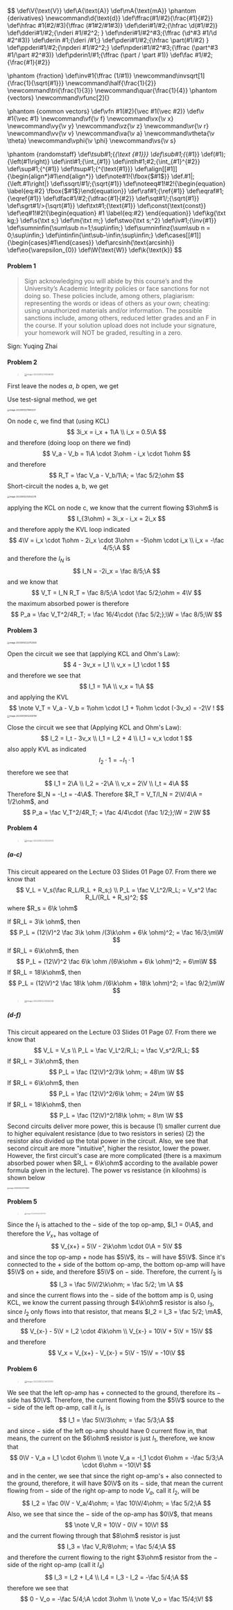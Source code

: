 $$
\def\V{\text{V}}
\def\A{\text{A}}
\def\mA{\text{mA}}
\phantom {derivatives}
\newcommand\d{\text{d}}
\def\ffrac(#1/#2){\frac{#1}{#2}}
\def\hfrac #1(#2/#3){\ffrac (#1#2/#1#3)}
\def\deri#1/#2;{\hfrac \d(#1/#2)}
\def\dderi#1/#2;{\nderi #1/#2^2; }
\def\nderi#1/#2^#3;{\ffrac (\d^#3 #1/\d #2^#3)}
\def\derin #1;{\deri /#1;}
\def\pderi#1/#2;{\hfrac \part(#1/#2) }
\def\ppderi#1/#2;{\npderi #1/#2^2;}
\def\npderi#1/#2^#3;{\ffrac (\part^#3 #1/\part #2^#3)}
\def\pderin1/#1;{\ffrac (\part / \part #1)}
\def\fac #1/#2;{\frac{#1}{#2}}

\phantom {fraction}
\def\inv#1{\ffrac (1/#1)}
\newcommand\invsqrt[1]{\frac{1}{\sqrt{#1}}}
\newcommand\half{\frac{1}{2}}
\newcommand\tri{\frac{1}{3}}
\newcommand\quar{\frac{1}{4}}
\phantom {vectors}
\newcommand\vfunc[2]{}

\phantom {common vectors}
\def\vfn #1(#2){\vec #1(\vec #2)}
\def\v #1{\vec #1}
\newcommand\vf{\v f}
\newcommand\vx{\v x}
\newcommand\vy{\v y}
\newcommand\vz{\v z}
\newcommand\vr{\v r}
\newcommand\vv{\v v}
\newcommand\va{\v a}
\newcommand\vtheta{\v \theta}
\newcommand\vphi{\v \phi}
\newcommand\vs{\v s}

\phantom {randomstaff}
\def\tsub#1;{_{\text {#1}}}
\def\sub#1;{_{#1}}
\def\(#1);{\left(#1\right)}
\def\intl#1;{\int_{#1}}
\def\intlh#1;#2;{\int_{#1}^{#2}}
\def\sup#1;{^{#1}}
\def\tsup#1;{^{\text{#1}}}
\def\align[[#1]]{\begin{align*}#1\end{align*}}
\def\note#1!{\fbox{$#1$}}
\def\.#1|;{\left.#1\right|}
\def\ssqrt/#1/;{\sqrt{#1}}
\def\noteeq#1!#2!{\begin{equation} \label{eq:#2} \fbox{$#1$}\end{equation}}
\def\raf#1;{\ref{#1}}
\def\eqraf#1;{\eqref{#1}}
\def\dfac#1/#2;{\dfrac{#1}{#2}}
\def\sqt#1/;{\sqrt{#1}}
\def\sgrt#1/>{\sqrt{#1}}
\def\txt#1;{\text{#1}}
\def\const{\text{const}}
\def\eq#1!#2!{\begin{equation} #1 \label{eq:#2} \end{equation}}
\def\kg{\txt kg;}
\def\s{\txt s;}
\def\m{\txt m;}
\def\stwo{\txt s;^2}
\def\iv#1;{\inv{#1}}
\def\sumninfin{\sum\sub n=1;\sup\infin;}
\def\sumninfinz{\sum\sub n = 0;\sup\infin;}
\def\intinfin{\int\sub-\infin;\sup\infin;}
\def\cases[[#1]]{\begin{cases}#1\end{cases}}
\def\arcsinh{\text{arcsinh}}
\def\eo{\varepsilon_{0}}
\def\W{\text{W}}
\def\k{\text{k}}
$$

#### Problem 1

> Sign acknowledging you will abide by this course’s and the University’s Academic Integrity policies or face sanctions for not doing so. These policies include, among others, plagiarism: representing the words or ideas of others as your own; cheating: using unauthorized materials and/or information. The possible sanctions include, among others, reduced letter grades and an F in the course. If your solution upload does not include your signature, your homework will NOT be graded, resulting in a zero.

Sign: Yuqing Zhai

#### Problem 2

><img src="./Homework 3.assets/image-20230912210938090.png" alt="image-20230912210938090" style="zoom: 33%;" />

First leave the nodes $a$, $b$ open, we get

Use test-signal method, we get

<img src="./Homework 3.assets/image-20230912211843337.png" alt="image-20230912211843337" style="zoom:33%;" />

On node c, we find that (using KCL)
$$
3i_x = i_x + 1\A \\
i_x = 0.5\A
$$
and therefore (doing loop on there we find)
$$
V_a - V_b = 1\A \cdot 3\ohm - i_x \cdot 1\ohm 
$$
and therefore
$$
R_T = \fac V_a - V_b/1\A; = \fac 5/2;\ohm
$$
Short-circuit the nodes a, b, we get

<img src="./Homework 3.assets/image-20230912212932378.png" alt="image-20230912212932378" style="zoom: 33%;" />

applying the KCL on node c, we know that the current flowing $3\ohm$ is
$$
I_{3\ohm} = 3i_x - i_x = 2i_x
$$
and therefore apply the KVL loop indicated
$$
4\V = i_x \cdot 1\ohm - 2i_x \cdot 3\ohm = -5\ohm \cdot i_x \\
i_x = -\fac 4/5;\A
$$
and therefore the $I_N$ is
$$
I_N = -2i_x = \fac 8/5;\A
$$
and we know that
$$
V_T = I_N R_T = \fac 8/5;\A \cdot \fac 5/2;\ohm = 4\V
$$
the maximum absorbed power is therefore
$$
P_a = \fac V_T^2/4R_T; = \fac 16/4\cdot {\fac 5/2;};\W = \fac 8/5;\W
$$

#### Problem 3



<img src="./Homework 3.assets/image-20230912222752929.png" alt="image-20230912222752929" style="zoom:33%;" />

Open the circuit we see that (applying KCL and Ohm's Law):
$$
4 - 3v_x = I_1 \\
v_x = I_1 \cdot 1
$$
and therefore we see that
$$
I_1 = 1\A \\
v_x = 1\A
$$
and applying the KVL
$$
\note V_T = V_a - V_b = 1\ohm \cdot I_1 + 1\ohm \cdot (-3v_x) = -2\V !
$$
<img src="./Homework 3.assets/image-20230913002258784.png" alt="image-20230913002258784" style="zoom:33%;" />

Close the circuit we see that (Applying KCL and Ohm's Law):
$$
I_2 = I_t - 3v_x \\
I_1 = I_2 + 4 \\
I_1 = v_x \cdot 1
$$
also apply KVL as indicated
$$
I_2 \cdot 1 = - I_1 \cdot 1
$$
therefore we see that
$$
I_1 = 2\A \\
I_2 = -2\A \\
v_x = 2\V \\
I_t = 4\A
$$
Therefore $I_N = -I_t = -4\A$. Therefore $R_T = V_T/I_N = 2\V/4\A = 1/2\ohm$, and
$$
P_a = \fac V_T^2/4R_T; = \fac 4/4\cdot {\fac 1/2;};\W = 2\W
$$


#### Problem 4

><img src="./Homework 3.assets/image-20230912231030435.png" alt="image-20230912231030435" style="zoom:33%;" />

##### (a-c)

This circuit appeared on the Lecture 03 Slides 01 Page 07. From there we know that
$$
V_L = V_s(\fac R_L/R_L + R_s;) \\
P_L = \fac V_L^2/R_L; = V_s^2 \fac R_L/(R_L + R_s)^2;
$$
where $R_s = 6\k \ohm$

If $R_L = 3\k \ohm$, then
$$
P_L = (12\V)^2 \fac 3\k \ohm /(3\k\ohm + 6\k \ohm)^2; = \fac 16/3;\m\W
$$
If $R_L = 6\k\ohm$, then
$$
P_L = (12\V)^2 \fac 6\k \ohm /(6\k\ohm + 6\k \ohm)^2; = 6\m\W
$$
If $R_L = 18\k\ohm$, then
$$
P_L = (12\V)^2 \fac 18\k \ohm /(6\k\ohm + 18\k \ohm)^2; = \fac 9/2;\m\W
$$

><img src="./Homework 3.assets/image-20230912231042538.png" alt="image-20230912231042538" style="zoom:33%;" />

##### (d-f)

This circuit appeared on the Lecture 03 Slides 01 Page 07. From there we know that
$$
V_L = V_s \\
P_L = \fac V_L^2/R_L; = \fac V_s^2/R_L;
$$
If $R_L = 3\k\ohm$, then 
$$
P_L = \fac (12\V)^2/3\k \ohm; = 48\m \W
$$
If $R_L = 6\k\ohm$, then
$$
P_L = \fac (12\V)^2/6\k \ohm; = 24\m \W
$$
If $R_L = 18\k\ohm$, then
$$
P_L = \fac (12\V)^2/18\k \ohm; = 8\m \W
$$
Second circuits deliver more power, this is because (1) smaller current due to higher equivalent resistance (due to two resistors in series) (2) the resistor also divided up the total power in the circuit. Also, we see that second circuit are more "intuitive", higher the resistor, lower the power. However, the first circuit's case are more complicated (there is a maximum absorbed power when $R_L = 6\k\ohm$ according to the available power formula given in the lecture). The power vs resistance (in kiloohms) is shown below

<img src="./Homework 3.assets/image-20230912230730681.png" alt="image-20230912230730681" style="zoom:25%;" />

#### Problem 5

>
>
><img src="./Homework 3.assets/image-20230912231017761.png" alt="image-20230912231017761" style="zoom:25%;" />

Since the $I_1$ is attached to the $-$ side of the top op-amp, $I_1 = 0\A$, and therefore the $V_{x+}$ has voltage of
$$
V_{x+} = 5\V - 2\k\ohm \cdot 0\A = 5\V
$$
and since the top op-amp $+$ node has $5\V$, its $-$ will have $5\V$. Since it's connected to the $+$ side of the bottom op-amp, the bottom op-amp will have $5\V$ on $+$ side, and therefore $5\V$ on $-$ side. Therefore, the current $I_3$ is
$$
I_3 = \fac 5\V/2\k\ohm; = \fac 5/2; \m \A
$$
and since the current flows into the $-$ side of the bottom amp is $0$, using KCL, we know the current passing through $4\k\ohm$ resistor is also $I_3$, since $I_2$ only flows into that resistor, that means $I_2 = I_3 = \fac 5/2; \mA$, and therefore
$$
V_{x-} - 5\V = I_2 \cdot 4\k\ohm \\
V_{x-} = 10\V + 5\V = 15\V
$$
and therefore
$$
V_x = V_{x+} - V_{x-} = 5\V - 15\V = -10\V
$$

#### Problem 6

><img src="./Homework 3.assets/image-20230912234031010.png" alt="image-20230912234031010" style="zoom:33%;" />

We see that the left op-amp has $+$ connected to the ground, therefore its $-$ side has $0\V$. Therefore, the current flowing from the $5\V$ source to the $-$ side of the left op-amp, call it $I_1$, is
$$
I_1 = \fac 5\V/3\ohm; = \fac 5/3;\A
$$
and since $-$ side of the left op-amp should have $0$ current flow in, that means, the current on the $6\ohm$ resistor is just $I_1$, therefore, we know that
$$
0\V - V_a = I_1 \cdot 6\ohm \\
\note V_a = -I_1 \cdot 6\ohm = -\fac 5/3;\A \cdot 6\ohm = -10\V!
$$
and in the center, we see that since the right op-amp's $+$ also connected to the ground, therefore, it will have $0\V$ on its $-$ side, that mean the current flowing from $-$ side of the right op-amp to node $V_a$, call it $I_2$, will be
$$
I_2 = \fac 0\V - V_a/4\ohm; = \fac 10\V/4\ohm; = \fac 5/2;\A
$$
Also, we see that since the $-$ side of the op-amp has $0\V$, that means
$$
\note V_R = 10\V - 0\V = 10\V!
$$
and the current flowing through that $8\ohm$ resistor is just
$$
I_3 = \fac V_R/8\ohm; = \fac 5/4;\A
$$
and therefore the current flowing to the right $3\ohm$ resistor from the $-$ side of the right op-amp (call it $I_4$) 
$$
I_3 = I_2 + I_4 \\
I_4 = I_3 - I_2 = -\fac 5/4;\A
$$
therefore we see that
$$
0 - V_o = -\fac 5/4;\A \cdot 3\ohm \\
\note V_o = \fac 15/4;\V!
$$